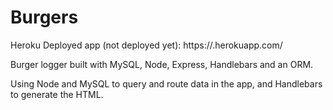 # Burgers

Heroku Deployed app (not deployed yet): https://.herokuapp.com/

Burger logger built with MySQL, Node, Express, Handlebars and an ORM. 

Using Node and MySQL to query and route data in the app, and Handlebars to generate the HTML.
